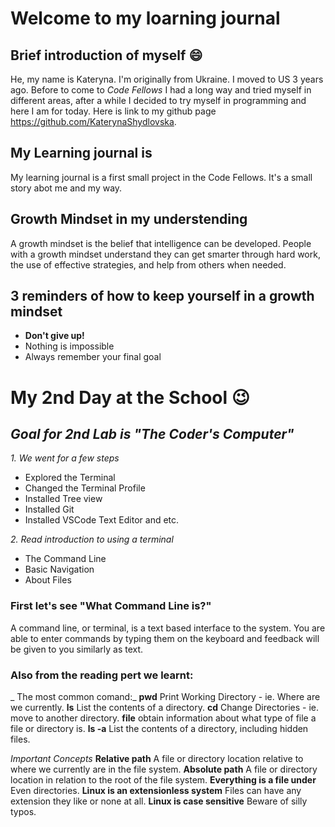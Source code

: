 # Welcome to my loarning journal


## Brief introduction of myself :smile:

He, my name is Kateryna. I'm originally from Ukraine. I moved to US 3 years ago. Before to come to _Code Fellows_ I had a long way and tried myself in different areas, after a while I decided to try myself in programming and here I am for today.
Here is link to my github page https://github.com/KaterynaShydlovska.

## My Learning journal is

My learning journal is a first small project in the Code Fellows.
It's a small story abot me and my way.

## Growth Mindset in my understending 
A growth mindset is the belief that intelligence can be developed. People with a growth mindset understand they can get smarter through hard work, the use of effective strategies, and help from others when needed.

## 3 reminders of how to keep yourself in a growth mindset
 
- **Don't give up!**
- Nothing is impossible
- Always remember your final goal


# My 2nd Day at the School :wink:

## _Goal for 2nd Lab is "The Coder's Computer"_
*1. We went for a few steps* 
+ Explored the Terminal
+ Changed the Terminal Profile
+ Installed Tree view
+ Installed Git
+ Installed VSCode Text Editor and etc.

*2. Read introduction to using a terminal*
+ The Command Line
+ Basic Navigation
+ About Files


### First let's see "What Command Line is?"
A command line, or terminal, is a text based interface to the system. You are able to enter commands by typing them on the keyboard and feedback will be given to you similarly as text.


### Also from the reading pert we learnt:

_ The most common comand:_
**pwd**
Print Working Directory - ie. Where are we currently.
**ls**
List the contents of a directory.
**cd**
Change Directories - ie. move to another directory.
**file**
obtain information about what type of file a file or directory is.
**ls -a**
List the contents of a directory, including hidden files.


_Important Concepts_
**Relative path**
A file or directory location relative to where we currently are in the file system.
**Absolute path**
A file or directory location in relation to the root of the file system.
**Everything is a file under**
Even directories.
**Linux is an extensionless system**
Files can have any extension they like or none at all.
**Linux is case sensitive**
Beware of silly typos.


